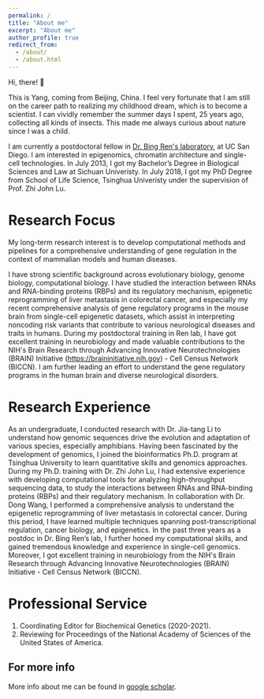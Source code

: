 ```yaml
---
permalink: /
title: "About me"
excerpt: "About me"
author_profile: true
redirect_from: 
  - /about/
  - /about.html
---
```

Hi, there! :wave:

This is Yang, coming from Beijing, China. I feel very fortunate that I am still on the career path to realizing my childhood dream, which is to become a scientist. I can vividly remember the summer days I spent, 25 years ago, collecting all kinds of insects. This made me always curious about nature since I was a child.

I am currently a postdoctoral fellow in [Dr. Bing Ren's laboratory](http://renlab.sdsc.edu/), at UC San Diego. I am interested in epigenomics, chromatin architecture and single-cell technologies. In July 2013, I got my Bachelor’s Degree in Biological Sciences and Law at Sichuan Univeristy. In July 2018, I got my PhD Degree from School of Life Science, Tsinghua Univeristy under the supervision of Prof. Zhi John Lu.  

Research Focus
======
My long-term research interest is to develop computational methods and pipelines for a comprehensive understanding of gene regulation in the context of mammalian models and human diseases. 

I have strong scientific background across evolutionary biology, genome biology, computational biology. I have studied the interaction between RNAs and RNA-binding proteins (RBPs) and its regulatory mechanism, epigenetic reprogramming of liver metastasis in colorectal cancer, and especially my recent comprehensive analysis of gene regulatory programs in the mouse brain from single-cell epigenetic datasets, which assist in interpreting noncoding risk variants that contribute to various neurological diseases and traits in humans. During my postdoctoral training in Ren lab, I have got excellent training in neurobiology and made valuable contributions to the NIH's Brain Research through Advancing Innovative Neurotechnologies (BRAIN) Initiative (https://braininitiative.nih.gov) - Cell Census Network (BICCN). I am further leading an effort to understand the gene regulatory programs in the human brain and diverse neurological disorders.


Research Experience
======
As an undergraduate, I conducted research with Dr. Jia-tang Li to understand how genomic sequences drive the evolution and adaptation of various species, especially amphibians. Having been fascinated by the development of genomics, I joined the bioinformatics Ph.D. program at Tsinghua University to learn quantitative skills and genomics approaches. During my Ph.D. training with Dr. Zhi John Lu, I had extensive experience with developing computational tools for analyzing high-throughput sequencing data, to study the interactions between RNAs and RNA-binding proteins (RBPs) and their regulatory mechanism. In collaboration with Dr. Dong Wang, I performed a comprehensive analysis to understand the epigenetic reprogramming of liver metastasis in colorectal cancer. During this period, I have learned multiple techniques spanning post-transcriptional regulation, cancer biology, and epigenetics. In the past three years as a postdoc in Dr. Bing Ren’s lab, I further honed my computational skills, and gained tremendous knowledge and experience in single-cell genomics. Moreover, I got excellent training in neurobiology from the NIH's Brain Research through Advancing Innovative Neurotechnologies (BRAIN) Initiative - Cell Census Network (BICCN). 


Professional Service
======
1. Coordinating Editor for Biochemical Genetics (2020-2021).
2. Reviewing for Proceedings of the National Academy of Sciences of the United States of America.

For more info
------
More info about me can be found in [google scholar](https://scholar.google.com/citations?user=STMW2OgAAAAJ&hl=en).

